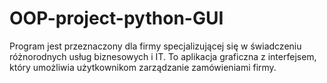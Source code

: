 # OOP-project-python-GUI
Program jest przeznaczony dla firmy specjalizującej się w świadczeniu różnorodnych usług biznesowych i IT. To aplikacja graficzna z interfejsem, który umożliwia użytkownikom zarządzanie zamówieniami firmy.
